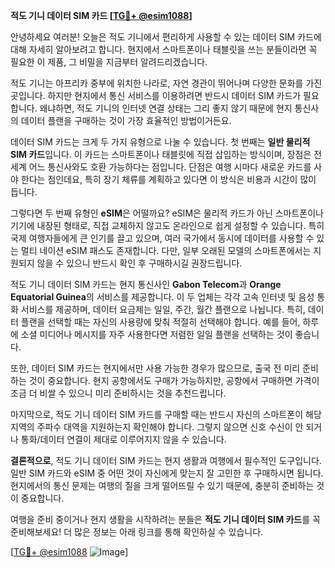 **적도 기니 데이터 SIM 카드 [[TG💪+ @esim1088](https://t.me/s/esim1088)]**

안녕하세요 여러분! 오늘은 적도 기니에서 편리하게 사용할 수 있는 데이터 SIM 카드에 대해 자세히 알아보려고 합니다. 현지에서 스마트폰이나 태블릿을 쓰는 분들이라면 꼭 필요한 이 제품, 그 비밀을 지금부터 알려드리겠습니다.

적도 기니는 아프리카 중부에 위치한 나라로, 자연 경관이 뛰어나며 다양한 문화를 가진 곳입니다. 하지만 현지에서 통신 서비스를 이용하려면 반드시 데이터 SIM 카드가 필요합니다. 왜냐하면, 적도 기니의 인터넷 연결 상태는 그리 좋지 않기 때문에 현지 통신사의 데이터 플랜을 구매하는 것이 가장 효율적인 방법이거든요. 

데이터 SIM 카드는 크게 두 가지 유형으로 나눌 수 있습니다. 첫 번째는 **일반 물리적 SIM 카드**입니다. 이 카드는 스마트폰이나 태블릿에 직접 삽입하는 방식이며, 장점은 전 세계 어느 통신사와도 호환 가능하다는 점입니다. 단점은 여행 시마다 새로운 카드를 사야 한다는 점인데요, 특히 장기 체류를 계획하고 있다면 이 방식은 비용과 시간이 많이 듭니다.

그렇다면 두 번째 유형인 **eSIM**은 어떨까요? eSIM은 물리적 카드가 아닌 스마트폰이나 기기에 내장된 형태로, 직접 교체하지 않고도 온라인으로 쉽게 설정할 수 있습니다. 특히 국제 여행자들에게 큰 인기를 끌고 있으며, 여러 국가에서 동시에 데이터를 사용할 수 있는 멀티 네이션 eSIM 패스도 존재합니다. 다만, 일부 오래된 모델의 스마트폰에서는 지원되지 않을 수 있으니 반드시 확인 후 구매하시길 권장드립니다.

적도 기니 데이터 SIM 카드는 현지 통신사인 **Gabon Telecom**과 **Orange Equatorial Guinea**의 서비스를 제공합니다. 이 두 업체는 각각 고속 인터넷 및 음성 통화 서비스를 제공하며, 데이터 요금제는 일일, 주간, 월간 플랜으로 나뉩니다. 특히, 데이터 플랜을 선택할 때는 자신의 사용량에 맞춰 적절히 선택해야 합니다. 예를 들어, 하루에 소셜 미디어나 메시지를 자주 사용한다면 저렴한 일일 플랜을 선택하는 것이 좋습니다.

또한, 데이터 SIM 카드는 현지에서만 사용 가능한 경우가 많으므로, 출국 전 미리 준비하는 것이 중요합니다. 현지 공항에서도 구매가 가능하지만, 공항에서 구매하면 가격이 조금 더 비쌀 수 있으니 미리 준비하시는 것을 추천드립니다.

마지막으로, 적도 기니 데이터 SIM 카드를 구매할 때는 반드시 자신의 스마트폰이 해당 지역의 주파수 대역을 지원하는지 확인해야 합니다. 그렇지 않으면 신호 수신이 안 되거나 통화/데이터 연결이 제대로 이루어지지 않을 수 있습니다.

**결론적으로**, 적도 기니 데이터 SIM 카드는 현지 생활과 여행에서 필수적인 도구입니다. 일반 SIM 카드와 eSIM 중 어떤 것이 자신에게 맞는지 잘 고민한 후 구매하시면 됩니다. 현지에서의 통신 문제는 여행의 질을 크게 떨어뜨릴 수 있기 때문에, 충분히 준비하는 것이 중요합니다.

여행을 준비 중이거나 현지 생활을 시작하려는 분들은 **적도 기니 데이터 SIM 카드**를 꼭 준비해보세요! 더 많은 정보는 아래 링크를 통해 확인하실 수 있습니다. 

[[TG💪+ @esim1088](https://t.me/s/esim1088) ![Image](https://i.postimg.cc/Y0z9fWf4/image.png)]